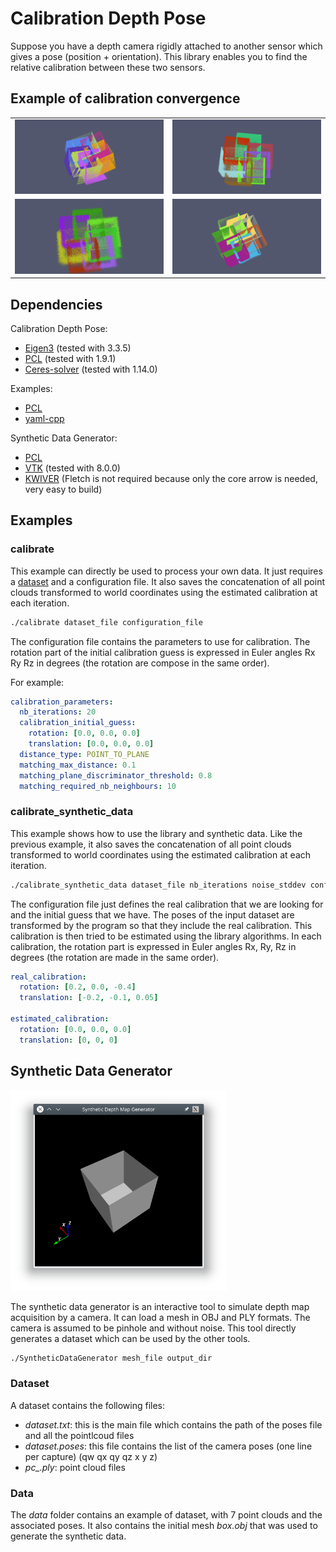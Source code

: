 # Calibration Depth Pose

Suppose you have a depth camera rigidly attached to another sensor which gives a pose (position + orientation). This library enables you to find the relative calibration between these two sensors.

## Example of calibration convergence

|  |  |
:-------------------------:|:-------------------------:
![Calibration Animation 4](doc/calibration_anim_4.gif "Calibration iterations 2") | ![Calibration Animation Noisy 2](doc/calibration_anim_noisy_2.gif "Calibration iterations noisy 2")
![Calibration Animation Noisy](doc/calibration_anim_noisy.gif "Calibration iterations noisy") | ![Calibration Animation 3](doc/calibration_anim_3.gif "Calibration iterations 3")



## Dependencies
Calibration Depth Pose:
  - [Eigen3](https://github.com/eigenteam/eigen-git-mirror) (tested with 3.3.5)
  - [PCL](https://github.com/PointCloudLibrary/pcl) (tested with 1.9.1)
  - [Ceres-solver](https://github.com/ceres-solver/ceres-solver) (tested with 1.14.0)

Examples:
  - [PCL](https://github.com/PointCloudLibrary/pcl)
  - [yaml-cpp](https://github.com/jbeder/yaml-cpp)

Synthetic Data Generator:
  - [PCL](https://github.com/PointCloudLibrary/pcl)
  - [VTK](https://gitlab.kitware.com/vtk/vtk) (tested with 8.0.0)
  - [KWIVER](https://github.com/Kitware/kwiver) (Fletch is not required because only the core arrow is needed, very easy to build)

## Examples

### calibrate

This example can directly be used to process your own data. It just requires a [dataset](#dataset) and a configuration file. It also saves the concatenation of all point clouds transformed to world coordinates using the estimated calibration at each iteration.

```bash
./calibrate dataset_file configuration_file

```


The configuration file contains the parameters to use for calibration. The rotation part of the initial calibration guess is expressed in Euler angles Rx Ry Rz in degrees (the rotation are compose in the same order).

For example:
~~~yaml
calibration_parameters:
  nb_iterations: 20
  calibration_initial_guess:
    rotation: [0.0, 0.0, 0.0]
    translation: [0.0, 0.0, 0.0]
  distance_type: POINT_TO_PLANE
  matching_max_distance: 0.1
  matching_plane_discriminator_threshold: 0.8
  matching_required_nb_neighbours: 10
~~~

### calibrate_synthetic_data

This example shows how to use the library and synthetic data. Like the previous example, it also saves the concatenation of all point clouds transformed to world coordinates using the estimated calibration at each iteration.


```bash
./calibrate_synthetic_data dataset_file nb_iterations noise_stddev configuration_file

```


The configuration file just defines the real calibration that we are looking for and the initial guess that we have.
The poses of the input dataset are transformed by the program so that they include the real calibration. This calibration is then tried to be estimated using the library algorithms. In each calibration, the rotation part is expressed in Euler angles Rx, Ry, Rz in degrees (the rotation are made in the same order).

~~~yaml
real_calibration:
  rotation: [0.2, 0.0, -0.4]
  translation: [-0.2, -0.1, 0.05]

estimated_calibration:
  rotation: [0.0, 0.0, 0.0]
  translation: [0, 0, 0]

~~~



## Synthetic Data Generator
<img src="doc/synthetic_data_generator.png" width="346" height="321">

The synthetic data generator is an interactive tool to simulate depth map acquisition by a camera. It can load a mesh in OBJ and PLY formats. The camera is assumed to be pinhole and without noise. This tool directly generates a dataset which can be used by the other tools.

```bash
./SyntheticDataGenerator mesh_file output_dir
```



### Dataset
A dataset contains the following files:
  - *dataset.txt*: this is the main file which contains the path of the poses file and all the pointlcoud files
  - *dataset.poses*: this file contains the list of the camera poses (one line per capture) (qw qx qy qz x y z)
  - *pc_.ply*: point cloud files

### Data
The *data* folder contains an example of dataset, with 7 point clouds and the associated poses. It also contains the initial mesh *box.obj* that was used to generate the synthetic data.
